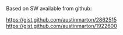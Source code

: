 Based on SW available from github:

https://gist.github.com/austinmarton/2862515
https://gist.github.com/austinmarton/1922600
